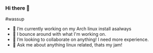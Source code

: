 ### Hi there 👋
#wassup

- 🔭 I’m currently working on my Arch linux install asalways
- 🌱 I bounce around with what I'm working on.
- 👯 I’m looking to collaborate on anything! I need more experience.
- 💬 Ask me about anything linux related, thats my jam!

